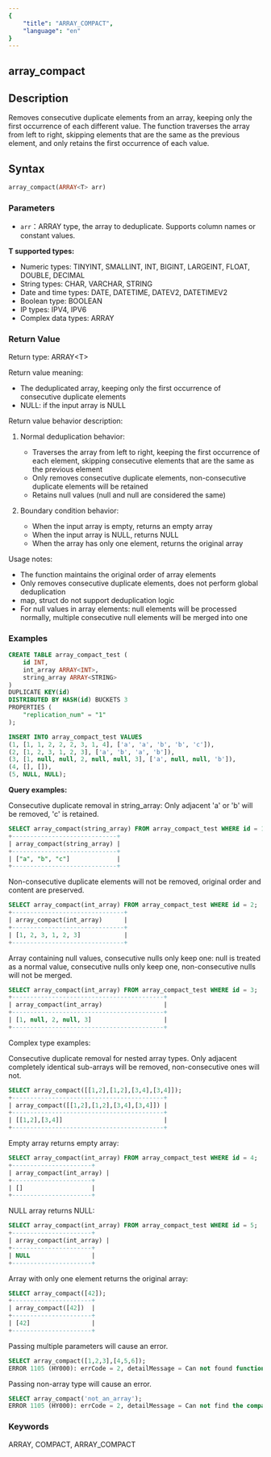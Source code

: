 ```yaml
---
{
    "title": "ARRAY_COMPACT",
    "language": "en"
}
---
```


## array_compact

<version since="2.0.0">


</version>

## Description

Removes consecutive duplicate elements from an array, keeping only the first occurrence of each different value. The function traverses the array from left to right, skipping elements that are the same as the previous element, and only retains the first occurrence of each value.

## Syntax

```sql
array_compact(ARRAY<T> arr)
```

### Parameters

- `arr`：ARRAY<T> type, the array to deduplicate. Supports column names or constant values.

**T supported types:**
- Numeric types: TINYINT, SMALLINT, INT, BIGINT, LARGEINT, FLOAT, DOUBLE, DECIMAL
- String types: CHAR, VARCHAR, STRING
- Date and time types: DATE, DATETIME, DATEV2, DATETIMEV2
- Boolean type: BOOLEAN
- IP types: IPV4, IPV6
- Complex data types: ARRAY

### Return Value

Return type: ARRAY\<T>

Return value meaning:
- The deduplicated array, keeping only the first occurrence of consecutive duplicate elements
- NULL: if the input array is NULL

Return value behavior description:

1. Normal deduplication behavior:
   - Traverses the array from left to right, keeping the first occurrence of each element, skipping consecutive elements that are the same as the previous element
   - Only removes consecutive duplicate elements, non-consecutive duplicate elements will be retained
   - Retains null values (null and null are considered the same)

2. Boundary condition behavior:
   - When the input array is empty, returns an empty array
   - When the input array is NULL, returns NULL
   - When the array has only one element, returns the original array

Usage notes:

- The function maintains the original order of array elements
- Only removes consecutive duplicate elements, does not perform global deduplication
- map, struct do not support deduplication logic
- For null values in array elements: null elements will be processed normally, multiple consecutive null elements will be merged into one

### Examples

```sql
CREATE TABLE array_compact_test (
    id INT,
    int_array ARRAY<INT>,
    string_array ARRAY<STRING>
)
DUPLICATE KEY(id)
DISTRIBUTED BY HASH(id) BUCKETS 3
PROPERTIES (
    "replication_num" = "1"
);

INSERT INTO array_compact_test VALUES
(1, [1, 1, 2, 2, 2, 3, 1, 4], ['a', 'a', 'b', 'b', 'c']),
(2, [1, 2, 3, 1, 2, 3], ['a', 'b', 'a', 'b']),
(3, [1, null, null, 2, null, null, 3], ['a', null, null, 'b']),
(4, [], []),
(5, NULL, NULL);
```

**Query examples:**

Consecutive duplicate removal in string_array: Only adjacent 'a' or 'b' will be removed, 'c' is retained.
```sql
SELECT array_compact(string_array) FROM array_compact_test WHERE id = 1;
+-----------------------------+
| array_compact(string_array) |
+-----------------------------+
| ["a", "b", "c"]             |
+-----------------------------+
```

Non-consecutive duplicate elements will not be removed, original order and content are preserved.
```sql
SELECT array_compact(int_array) FROM array_compact_test WHERE id = 2;
+-------------------------------+
| array_compact(int_array)      |
+-------------------------------+
| [1, 2, 3, 1, 2, 3]            |
+-------------------------------+
```

Array containing null values, consecutive nulls only keep one: null is treated as a normal value, consecutive nulls only keep one, non-consecutive nulls will not be merged.
```sql
SELECT array_compact(int_array) FROM array_compact_test WHERE id = 3;
+------------------------------------------+
| array_compact(int_array)                 |
+------------------------------------------+
| [1, null, 2, null, 3]                    |
+------------------------------------------+
```

Complex type examples:

Consecutive duplicate removal for nested array types. Only adjacent completely identical sub-arrays will be removed, non-consecutive ones will not.
```sql
SELECT array_compact([[1,2],[1,2],[3,4],[3,4]]);
+------------------------------------------+
| array_compact([[1,2],[1,2],[3,4],[3,4]]) |
+------------------------------------------+
| [[1,2],[3,4]]                            |
+------------------------------------------+
```

Empty array returns empty array:
```sql
SELECT array_compact(int_array) FROM array_compact_test WHERE id = 4;
+----------------------+
| array_compact(int_array) |
+----------------------+
| []                   |
+----------------------+
```

NULL array returns NULL:
```sql
SELECT array_compact(int_array) FROM array_compact_test WHERE id = 5;
+----------------------+
| array_compact(int_array) |
+----------------------+
| NULL                 |
+----------------------+
```

Array with only one element returns the original array:
```sql
SELECT array_compact([42]);
+----------------------+
| array_compact([42])  |
+----------------------+
| [42]                 |
+----------------------+
```

Passing multiple parameters will cause an error.
```sql
SELECT array_compact([1,2,3],[4,5,6]);
ERROR 1105 (HY000): errCode = 2, detailMessage = Can not found function 'array_compact' which has 2 arity. Candidate functions are: [array_compact(Expression)]
```

Passing non-array type will cause an error.
```sql
SELECT array_compact('not_an_array');
ERROR 1105 (HY000): errCode = 2, detailMessage = Can not find the compatibility function signature: array_compact(VARCHAR(12))
```

### Keywords

ARRAY, COMPACT, ARRAY_COMPACT 